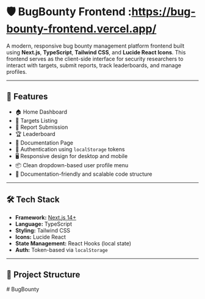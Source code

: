 # 🛡️ BugBounty Frontend :https://bug-bounty-frontend.vercel.app/

A modern, responsive bug bounty management platform frontend built using **Next.js**, **TypeScript**, **Tailwind CSS**, and **Lucide React Icons**. This frontend serves as the client-side interface for security researchers to interact with targets, submit reports, track leaderboards, and manage profiles.

---

## 🚀 Features

- 🏠 Home Dashboard
- 🎯 Targets Listing
- 📝 Report Submission
- 🏆 Leaderboard
- 📑 Documentation Page
- 🔐 Authentication using `localStorage` tokens
- 🖥️ Responsive design for desktop and mobile
- 📦 Clean dropdown-based user profile menu
- 📑 Documentation-friendly and scalable code structure

---

## 🛠️ Tech Stack

- **Framework:** [Next.js 14+](https://nextjs.org/)
- **Language:** TypeScript
- **Styling:** Tailwind CSS
- **Icons:** Lucide React
- **State Management:** React Hooks (local state)
- **Auth:** Token-based via `localStorage`

---

## 📂 Project Structure

#   B u g B o u n t y  
 